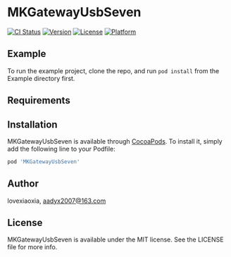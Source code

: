 # MKGatewayUsbSeven

[![CI Status](https://img.shields.io/travis/lovexiaoxia/MKGatewayUsbSeven.svg?style=flat)](https://travis-ci.org/lovexiaoxia/MKGatewayUsbSeven)
[![Version](https://img.shields.io/cocoapods/v/MKGatewayUsbSeven.svg?style=flat)](https://cocoapods.org/pods/MKGatewayUsbSeven)
[![License](https://img.shields.io/cocoapods/l/MKGatewayUsbSeven.svg?style=flat)](https://cocoapods.org/pods/MKGatewayUsbSeven)
[![Platform](https://img.shields.io/cocoapods/p/MKGatewayUsbSeven.svg?style=flat)](https://cocoapods.org/pods/MKGatewayUsbSeven)

## Example

To run the example project, clone the repo, and run `pod install` from the Example directory first.

## Requirements

## Installation

MKGatewayUsbSeven is available through [CocoaPods](https://cocoapods.org). To install
it, simply add the following line to your Podfile:

```ruby
pod 'MKGatewayUsbSeven'
```

## Author

lovexiaoxia, aadyx2007@163.com

## License

MKGatewayUsbSeven is available under the MIT license. See the LICENSE file for more info.
